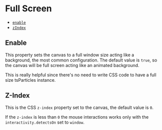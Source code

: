 # Full Screen

- [`enable`](#enable)
- [`zIndex`](#Z-Index)

## Enable

This property sets the canvas to a full window size acting like a background, the most common configuration. The default
value is `true`, so the canvas will be full screen acting like an animated background.

This is really helpful since there's no need to write CSS code to have a full size tsParticles instance.

## Z-Index

This is the CSS `z-index` property set to the canvas, the default value is `0`.

If the `z-index` is less than `0` the mouse interactions works only with the `interactivity.detectsOn` set to `window`.

